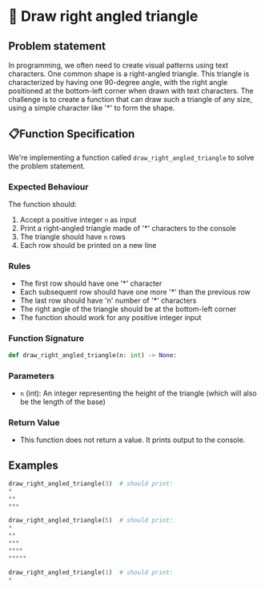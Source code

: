 # 📐 Draw right angled triangle

## Problem statement

In programming, we often need to create visual patterns using text characters. One common shape is a right-angled triangle. This triangle is characterized by having one 90-degree angle, with the right angle positioned at the bottom-left corner when drawn with text characters. The challenge is to create a function that can draw such a triangle of any size, using a simple character like '\*' to form the shape.

## 📋Function Specification

We're implementing a function called `draw_right_angled_triangle` to solve the problem statement.

### Expected Behaviour

The function should:

1. Accept a positive integer `n` as input
2. Print a right-angled triangle made of '\*' characters to the console
3. The triangle should have `n` rows
4. Each row should be printed on a new line

### Rules

- The first row should have one '\*' character
- Each subsequent row should have one more '\*' than the previous row
- The last row should have 'n' number of '\*' characters
- The right angle of the triangle should be at the bottom-left corner
- The function should work for any positive integer input

### Function Signature

```python
def draw_right_angled_triangle(n: int) -> None:
```

### Parameters

- `n` (int): An integer representing the height of the triangle (which will also be the length of the base)

### Return Value

- This function does not return a value. It prints output to the console.

## Examples

```python
draw_right_angled_triangle(3)  # should print:
*
**
***

draw_right_angled_triangle(5)  # should print:
*
**
***
****
*****

draw_right_angled_triangle(1)  # should print:
*
```
